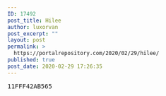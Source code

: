 ```yaml
---
ID: 17492
post_title: Hilee
author: luxorvan
post_excerpt: ""
layout: post
permalink: >
  https://portalrepository.com/2020/02/29/hilee/
published: true
post_date: 2020-02-29 17:26:35
---
```

<pre>11FFF42AB565</pre>